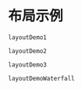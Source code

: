 # 布局示例

```widget
layoutDemo1
```

```widget
layoutDemo2
```

```widget
layoutDemo3
```

```widget
layoutDemoWaterfall
```